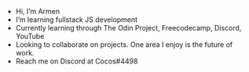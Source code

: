 - Hi, I’m Armen
- I’m learning fullstack JS development
- Currently learning through The Odin Project, Freecodecamp, Discord, YouTube
- Looking to collaborate on projects. One area I enjoy is the future of work.  
- Reach me on Discord at Cocos#4498

<!---
ajsarkis/ajsarkis is a ✨ special ✨ repository because its `README.md` (this file) appears on your GitHub profile.
You can click the Preview link to take a look at your changes.
--->
